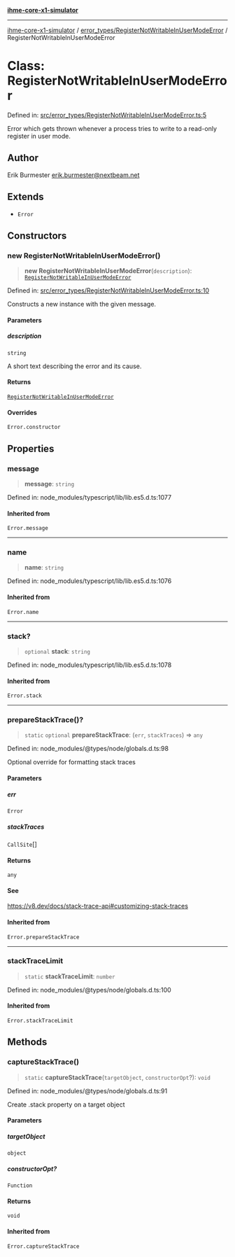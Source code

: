 [**ihme-core-x1-simulator**](../../../README.md)

***

[ihme-core-x1-simulator](../../../modules.md) / [error\_types/RegisterNotWritableInUserModeError](../README.md) / RegisterNotWritableInUserModeError

# Class: RegisterNotWritableInUserModeError

Defined in: [src/error\_types/RegisterNotWritableInUserModeError.ts:5](https://github.com/ProgrammIt/CPU-Simulator/blob/3f9c46c26c2e1cba2638010869a3cab9b9c737f9/src/error_types/RegisterNotWritableInUserModeError.ts#L5)

Error which gets thrown whenever a process tries to write to a read-only register in user mode.

## Author

Erik Burmester <erik.burmester@nextbeam.net>

## Extends

- `Error`

## Constructors

### new RegisterNotWritableInUserModeError()

> **new RegisterNotWritableInUserModeError**(`description`): [`RegisterNotWritableInUserModeError`](RegisterNotWritableInUserModeError.md)

Defined in: [src/error\_types/RegisterNotWritableInUserModeError.ts:10](https://github.com/ProgrammIt/CPU-Simulator/blob/3f9c46c26c2e1cba2638010869a3cab9b9c737f9/src/error_types/RegisterNotWritableInUserModeError.ts#L10)

Constructs a new instance with the given message.

#### Parameters

##### description

`string`

A short text describing the error and its cause.

#### Returns

[`RegisterNotWritableInUserModeError`](RegisterNotWritableInUserModeError.md)

#### Overrides

`Error.constructor`

## Properties

### message

> **message**: `string`

Defined in: node\_modules/typescript/lib/lib.es5.d.ts:1077

#### Inherited from

`Error.message`

***

### name

> **name**: `string`

Defined in: node\_modules/typescript/lib/lib.es5.d.ts:1076

#### Inherited from

`Error.name`

***

### stack?

> `optional` **stack**: `string`

Defined in: node\_modules/typescript/lib/lib.es5.d.ts:1078

#### Inherited from

`Error.stack`

***

### prepareStackTrace()?

> `static` `optional` **prepareStackTrace**: (`err`, `stackTraces`) => `any`

Defined in: node\_modules/@types/node/globals.d.ts:98

Optional override for formatting stack traces

#### Parameters

##### err

`Error`

##### stackTraces

`CallSite`[]

#### Returns

`any`

#### See

https://v8.dev/docs/stack-trace-api#customizing-stack-traces

#### Inherited from

`Error.prepareStackTrace`

***

### stackTraceLimit

> `static` **stackTraceLimit**: `number`

Defined in: node\_modules/@types/node/globals.d.ts:100

#### Inherited from

`Error.stackTraceLimit`

## Methods

### captureStackTrace()

> `static` **captureStackTrace**(`targetObject`, `constructorOpt`?): `void`

Defined in: node\_modules/@types/node/globals.d.ts:91

Create .stack property on a target object

#### Parameters

##### targetObject

`object`

##### constructorOpt?

`Function`

#### Returns

`void`

#### Inherited from

`Error.captureStackTrace`
